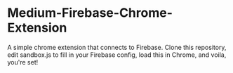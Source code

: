 # Medium-Firebase-Chrome-Extension

A simple chrome extension that connects to Firebase. Clone this repository, edit sandbox.js to fill in your Firebase config, load this in Chrome, and voila, you're set!
